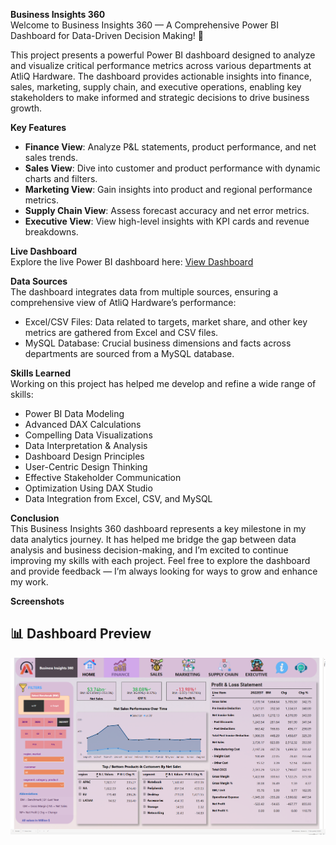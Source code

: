 **Business Insights 360**  
Welcome to Business Insights 360 — A Comprehensive Power BI Dashboard for Data-Driven Decision Making! 🚀

This project presents a powerful Power BI dashboard designed to analyze and visualize critical performance metrics across various departments at AtliQ Hardware. The dashboard provides actionable insights into finance, sales, marketing, supply chain, and executive operations, enabling key stakeholders to make informed and strategic decisions to drive business growth.

**Key Features**  
- **Finance View**: Analyze P&L statements, product performance, and net sales trends.  
- **Sales View**: Dive into customer and product performance with dynamic charts and filters.  
- **Marketing View**: Gain insights into product and regional performance metrics.  
- **Supply Chain View**: Assess forecast accuracy and net error metrics.  
- **Executive View**: View high-level insights with KPI cards and revenue breakdowns.  

**Live Dashboard**  
Explore the live Power BI dashboard here: [View Dashboard](https://app.powerbi.com/view?r=eyJrIjoiZjJlOWM3ZjYtYWM0NC00Yjk5LTkyZjEtNDMyMzk0NWI3ZTc1IiwidCI6ImM2ZTU0OWIzLTVmNDUtNDAzMi1hYWU5LWQ0MjQ0ZGM1YjJjNCJ9)

**Data Sources**  
The dashboard integrates data from multiple sources, ensuring a comprehensive view of AtliQ Hardware’s performance:

- Excel/CSV Files: Data related to targets, market share, and other key metrics are gathered from Excel and CSV files.  
- MySQL Database: Crucial business dimensions and facts across departments are sourced from a MySQL database.

**Skills Learned**  
Working on this project has helped me develop and refine a wide range of skills:  
- Power BI Data Modeling  
- Advanced DAX Calculations  
- Compelling Data Visualizations  
- Data Interpretation & Analysis  
- Dashboard Design Principles  
- User-Centric Design Thinking  
- Effective Stakeholder Communication  
- Optimization Using DAX Studio  
- Data Integration from Excel, CSV, and MySQL

**Conclusion**  
This Business Insights 360 dashboard represents a key milestone in my data analytics journey. It has helped me bridge the gap between data analysis and business decision-making, and I’m excited to continue improving my skills with each project. Feel free to explore the dashboard and provide feedback — I’m always looking for ways to grow and enhance my work.

**Screenshots**
## 📊 Dashboard Preview
![Dashboard Preview](https://raw.githubusercontent.com/Gagan-Singh-1510/Business-Insights-360/main/Business-Insights-360-Dashboard.png)


